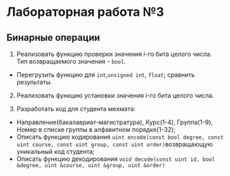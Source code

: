 # Лабораторная работа №3 
## Бинарные операции

1. Реализовать функцию проверки значения _i_-го бита целого числа. Тип возвращаемого значения - `bool`. 
 - Перегрузить функцию для `int`,`unsigned int`, `float`; сравнить результаты.

2. Реализовать функцию установки значения _i_-го бита целого числа.

3. Разработать код для студента мехмата:
 - Направление(бакалавриат-магистратура), Курс(1-4), Группа(1-9), Номер в списке группы в алфавитном порядке(1-32);
 - Описать функцию кодирования `uint encode(const bool degree, const uint course, const uint group, const uint order)`возвращающую уникальный код студента;
 - Описать функцию декодирования `void decode(const uint id, bool &degree, uint &course, uint &group, uint &order)`
 

